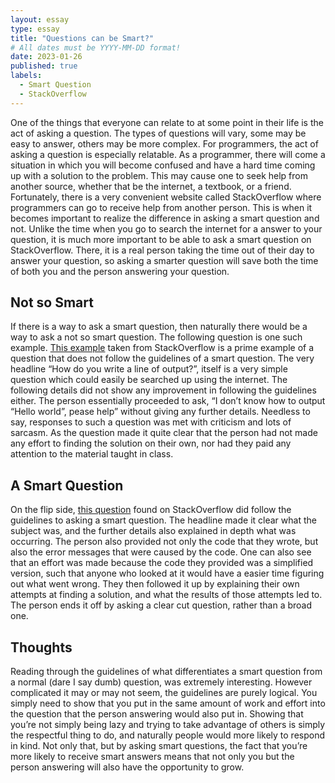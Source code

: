 ```yaml
---
layout: essay
type: essay
title: "Questions can be Smart?"
# All dates must be YYYY-MM-DD format!
date: 2023-01-26
published: true
labels:
  - Smart Question
  - StackOverflow
---
```


  One of the things that everyone can relate to at some point in their life is the act of asking a question. The types of questions will vary, some may be easy to answer, others may be more complex. For programmers, the act of asking a question is especially relatable. As a programmer, there will come a situation in which you will become confused and have a hard time coming up with a solution to the problem. This may cause one to seek help from another source, whether that be the internet, a textbook, or a friend. Fortunately, there is a very convenient website called StackOverflow where programmers can go to receive help from another person. 
This is when it becomes important to realize the difference in asking a smart question and not. Unlike the time when you go to search the internet for a answer to your question, it is much more important to be able to ask a smart question on StackOverflow. There, it is a real person taking the time out of their day to answer your question, so asking a smarter question will save both the time of both you and the person answering your question.


## Not so Smart

  If there is a way to ask a smart question, then naturally there would be a way to ask a not so smart question. The following question is one such example. [This example](https://stackoverflow.com/questions/28588915/how-do-you-write-a-line-of-output) taken from StackOverflow is a prime example of a question that does not follow the guidelines of a smart question. The very headline “How do you write a line of output?”, itself is a very simple question which could easily be searched up using the internet. The following details did not show any improvement in following the guidelines either. The person essentially proceeded to ask, “I don’t know how to output “Hello world”, pease help” without giving any further details. Needless to say, responses to such a question was met with criticism and lots of sarcasm. As the question made it quite clear that the person had not made any effort to finding the solution on their own, nor had they paid any attention to the material taught in class.


## A Smart Question

  On the flip side, [this question](https://stackoverflow.com/questions/75082069/error-loading-python-modules-when-embedding-python-in-c-openfoam) found on StackOverflow did follow the guidelines to asking a smart question. The headline made it clear what the subject was, and the further details also explained in depth what was occurring. The person also provided not only the code that they wrote, but also the error messages that were caused by the code. One can also see that an effort was made because the code they provided was a simplified version, such that anyone who looked at it would have a easier time figuring out what went wrong. They then followed it up by explaining their own attempts at finding a solution, and what the results of those attempts led to. The person ends it off by asking a clear cut question, rather than a broad one.


## Thoughts

  Reading through the guidelines of what differentiates a smart question from a normal (dare I say dumb) question, was extremely interesting. However complicated it may or may not seem, the guidelines are purely logical. You simply need to show that you put in the same amount of work and effort into the question that the person answering would also put in. Showing that you’re not simply being lazy and trying to take advantage of others is simply the respectful thing to do, and naturally people would more likely to respond in kind. Not only that, but by asking smart questions, the fact that you’re more likely to receive smart answers means that not only you but the person answering will also have the opportunity to grow.
